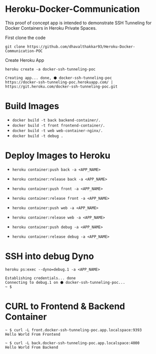 # Heroku-Docker-Communication 

This proof of concept app is intended to demonstrate SSH Tunneling for Docker Containers in Heroku Private Spaces.  

First clone the code

```
git clone https://github.com/dhavalthakkar93/Heroku-Docker-Communication-POC
```

Create Heroku App

```
heroku create -a docker-ssh-tunneling-poc

Creating app... done, ⬢ docker-ssh-tunneling-poc
https://docker-ssh-tunneling-poc.herokuapp.com/ | https://git.heroku.com/docker-ssh-tunneling-poc.git
```

# Build Images 

- `docker build -t back backend-container/.`
- `docker build -t front frontend-container/.`
- `docker build -t web web-container-nginx/.`
- `docker build -t debug .`

# Deploy Images to Heroku

- `heroku container:push back -a <APP_NAME>`
-  `heroku container:release back -a <APP_NAME>`

- `heroku container:push front -a <APP_NAME>`
- `heroku container:release front -a <APP_NAME>`

- `heroku container:push web -a <APP_NAME>`
- `heroku container:release web -a <APP_NAME>`

- `heroku container:push debug -a <APP_NAME>`
- `heroku container:release debug -a <APP_NAME>`

# SSH into debug Dyno

```
heroku ps:exec --dyno=debug.1 -a <APP_NAME>

Establishing credentials... done
Connecting to debug.1 on ⬢ docker-ssh-tunneling-poc... 
~ $ 
```

# CURL to Frontend & Backend Container

```
~ $ curl -L front.docker-ssh-tunneling-poc.app.localspace:9393
Hello World From Frontend

~ $ curl -L back.docker-ssh-tunneling-poc.app.localspace:4000
Hello World From Backend
```


